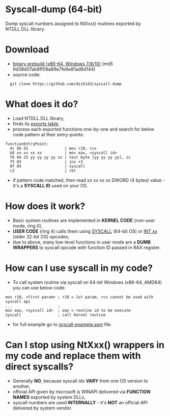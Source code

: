 # Syscall-dump (64-bit)
Dump syscall numbers assigned to NtXxx() routines exported by NTDLL.DLL library.

# Download
  - [binary prebuild (x86-64, Windows 7/8/10)](prebuild/syscall-dump.exe) (md5 9d38d07ab8ff09a89e7fe6e81ad6d144)
  - source code: 
  ```
    git clone https://github.com/dzik143/syscall-dump
  ```

# What does it do?
- Load NTDLL.DLL library,
- finds its [exports table](https://docs.microsoft.com/en-us/windows/win32/debug/pe-format#the-edata-section-image-only),
- process each exported functions one-by-one and search for below code pattern at their entry-points:

```
functionEntryPoint:
  4c 8b d1                | mov r10, rcx
  b8 xx xx xx xx          | mov eax, <syscall id>
  f6 04 25 yy yy yy yy zz | test byte [yy yy yy yy], zz
  75 03                   | jnz +3
  0f 05                   | syscall
  c3                      | ret
```
- if pattern code matched, then read xx xx xx xx DWORD (4 bytes) value - it's a **SYSCALL ID** used on your OS.

# How does it work?
- Basic system routines are implemented in **KERNEL CODE** (non-user mode, ring 0),
- **USER CODE** (ring 4) calls them using [SYSCALL](https://www.felixcloutier.com/x86/syscall) (64-bit OS) or [INT xx](https://www.felixcloutier.com/x86/intn:into:int3:int1) (older 32-bit OS) opcodes,
- due to above, many low-level functions in user mode are a **DUMB WRAPPERS** to syscall opcode with function ID passed in RAX register.

# How can I use syscall in my code?
- To call system routine via syscall on 64-bit Windows (x86-64, AMD64) you can use below code:
```
mov r10, <first param> ; r10 = 1st param, rcx cannot be used with syscall api
...                    ; 
mov eax, <syscall id>  ; eax = routine id to be execute
syscall                ; call kernel routine
```
- for full example go to [syscall-example.asm](syscall-example.asm) file.

# Can I stop using NtXxx() wrappers in my code and replace them with direct syscalls?
- Generally **NO**, because syscall ids **VARY** from one OS version to another,
- official API given by microsoft is WINAPI delivered via **FUNCTION NAMES** exported by system DLLs,
- syscall numbers are used **INTERNALLY** - it's **NOT** an official API delivered by system vendor.
